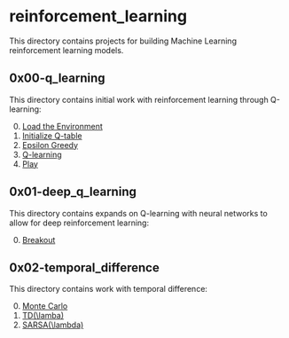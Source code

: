 # reinforcement_learning
This directory contains projects for building Machine Learning reinforcement learning models.

## 0x00-q_learning
This directory contains initial work with reinforcement learning through Q-learning:

0. [Load the Environment](/reinforcement_learning/0x00-q_learning/0-load_env.py)
1. [Initialize Q-table](/reinforcement_learning/0x00-q_learning/1-q_init.py)
2. [Epsilon Greedy](/reinforcement_learning/0x00-q_learning/2-epsilon_greedy.py)
3. [Q-learning](/reinforcement_learning/0x00-q_learning/3-q_learning.py)
4. [Play](/reinforcement_learning/0x00-q_learning/4-play.py)

## 0x01-deep_q_learning
This directory contains expands on Q-learning with neural networks to allow for deep reinforcement learning:

0. [Breakout](/reinforcement_learning/0x01-deep_q_learning/train.py)

## 0x02-temporal_difference
This directory contains work with temporal difference:

0. [Monte Carlo](/reinforcement_learning/0x02-temporal_difference/0-monte_carlo.py)
1. [TD(\lamba)](/reinforcement_learning/0x02-temporal_difference/1-td_lambtha.py)
2. [SARSA(\lambda)](/reinforcement_learning/0x02-temporal_difference/2-sarsa_lambtha.py)
